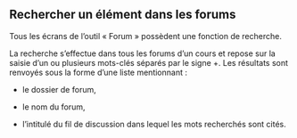 ## Rechercher un élément dans les forums

Tous les écrans de l’outil « Forum » possèdent une fonction de recherche.

La recherche s’effectue dans tous les forums d’un cours et repose sur la saisie d’un ou plusieurs mots-clés séparés par le signe +. Les résultats sont renvoyés sous la forme d’une liste mentionnant :

*   le dossier de forum,

*   le nom du forum,

*   l’intitulé du fil de discussion dans lequel les mots recherchés sont cités.

